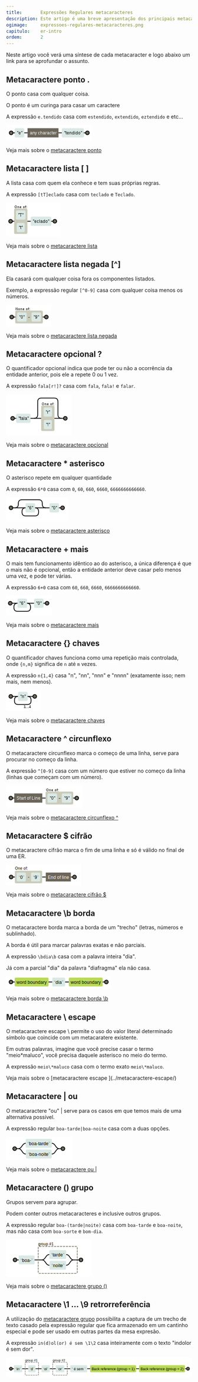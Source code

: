 ```yaml
---
title:       Expressões Regulares metacaracteres
description: Este artigo é uma breve apresentação dos principais metacaracteres das Expressões Regulares
ogimage:     expressoes-regulares-metacaracteres.png
capitulo:    er-intro
ordem:       2
---
```


Neste artigo você verá uma síntese de cada metacaracter e logo abaixo um link para se aprofundar o assunto.


Metacaractere ponto .
---

O ponto casa com qualquer coisa.

O ponto é um curinga para casar um caractere

A expressão `e.tendido` casa com `estendido`, `extendido`, `eztendido` e etc...

![Figura ilustrando o metacaractere ponto](../metacaractere-ponto/regex-entendido.png "Expressão Regular: metacaractere ponto")

Veja mais sobre o [metacaractere ponto](../metacaractere-ponto/)



Metacaractere lista [ ]
---

A lista casa com quem ela conhece e tem suas próprias regras.

A expressão `[tT]eclado` casa com `teclado` e `Teclado`.

![Figura ilustrando o metacaractere lista](../metacaractere-lista/regex-teclado.png "Expressão Regular: metacaractere lista")

Veja mais sobre o [metacaractere lista](../metacaractere-lista/)



Metacaractere lista negada [^]
---

Ela casará com qualquer coisa fora os componentes listados.

Exemplo, a expressão regular `[^0-9]` casa com qualquer coisa menos os números.

![Figura ilustrando o metacaractere lista](../metacaractere-lista-negada/regex-neg0-9.png "Expressão Regular: metacaractere lista")

Veja mais sobre o [metacaractere lista negada](../metacaractere-lista-negada/)



Metacaractere opcional ?
---

O quantificador opcional indica que pode ter ou não a ocorrência da entidade anterior, pois ele a repete 0 ou 1 vez.

A expressão `fala[r!]?` casa com `fala`, `fala!` e `falar`.

![Figura ilustrando o metacaractere opcional](../metacaractere-opcional/regex-fala.png "Expressão Regular: metacaractere opcional")

Veja mais sobre o [metacaractere opcional](../metacaractere-opcional/)



Metacaractere *	asterisco
---

O asterisco repete em qualquer quantidade

A expressão `6*0` casa com `0`, `60`, `660`, `6660`, `6666666666660`.

![Figura ilustrando o metacaractere asterisco](../metacaractere-asterisco/regex-60.png "Expressão Regular: metacaractere asterisco")

Veja mais sobre o [metacaractere asterisco](../metacaractere-asterisco/)



Metacaractere +	mais
---

O mais tem funcionamento idêntico ao do asterisco, a única diferença é que o mais não é opcional, então a entidade 
anterior deve casar pelo menos uma vez, e pode ter várias.

A expressão `6+0` casa com `60`, `660`, `6660`, `6666666666660`.

![Figura ilustrando o metacaractere mais](../metacaractere-mais/regex-60.png "Expressão Regular: metacaractere mais")

Veja mais sobre o [metacaractere mais](../metacaractere-mais/)



Metacaractere {}	chaves
---

O quantificador chaves funciona como uma repetição mais controlada, onde `{n,m}` significa de `n` até `m` vezes.

A expressão `n{1,4}` casa "n", "nn", "nnn" e "nnnn" (exatamente isso; nem mais, nem menos).

![Figura ilustrando o metacaractere chaves](../metacaractere-chaves/regex-n14.png "Expressão Regular: metacaractere chaves")

Veja mais sobre o [metacaractere chaves](../metacaractere-chaves/)



Metacaractere ^	circunflexo
---

O metacaractere circunflexo marca o começo de uma linha, serve para procurar no começo da linha.

A expressão `^[0-9]` casa com um número que estiver no começo da linha (linhas que começam com um número).

![Figura ilustrando o metacaractere circunflexo](../metacaractere-circunflexo/regex-circun09.png "Expressão Regular: metacaractere circunflexo")

Veja mais sobre o [metacaractere circunflexo ^](../metacaractere-circunflexo/)


Metacaractere $	cifrão
---

O metacaractere cifrão marca o fim de uma linha e só é válido no final de uma ER.

![Figura ilustrando o metacaractere cifrão](../metacaractere-cifrao/metacaractere-cifrao-01.png "Expressão Regular: metacaractere cifrão")

Veja mais sobre o [metacaractere cifrão $](../metacaractere-cifrao/)


Metacaractere \b borda
---

O metacaractere borda marca a borda de um "trecho" (letras, números e sublinhado).

A borda é útil para marcar palavras exatas e não parciais.

A expressão `\bdia\b` casa com a palavra inteira "dia".

Já com a parcial "dia" da palavra "diafragma" ela não casa.

![Figura ilustrando o metacaractere borda](../metacaractere-borda/metacaractere-borda-01.png "Expressão Regular: metacaractere borda")

Veja mais sobre o [metacaractere borda \b](../metacaractere-borda/)


Metacaractere \	escape
---

O metacaractere escape \ permite o uso do valor literal determinado símbolo que coincide com um metacaratere existente.

Em outras palavras, imagine que você precise casar o termo "meio*maluco", você precisa daquele asterisco no meio do 
termo.

A expressão `meio\*maluco` casa com o termo exato `meio\*maluco`.

Veja mais sobre o [metacaractere escape \](../metacaractere-escape/)



Metacaractere |	ou
---

O metacaractere "ou" | serve para os casos em que temos mais de uma alternativa possível.

A expressão regular `boa-tarde|boa-noite` casa com a duas opções.

![Figura ilustrando o metacaractere ou](../metacaractere-ou/metacaractere-ou-01.png "Expressão Regular: metacaractere ou")

Veja mais sobre o [metacaractere ou |](../metacaractere-ou/)



Metacaractere () grupo
---

Grupos servem para agrupar.

Podem conter outros metacaracteres e inclusive outros grupos.

A expressão regular `boa-(tarde|noite)` casa com `boa-tarde` e `boa-noite`, mas não casa com  `boa-sorte` e `bom-dia`.

![Figura ilustrando o metacaractere grupo](../metacaractere-grupo/metacaractere-grupo-01.png "Expresão regular: metacaractere grupo")

Veja mais sobre o [metacaractere grupo ()](../metacaractere-grupo/)



Metacaractere \1 ... \9	retrorreferência
---

A utilização do [metacaractere grupo](/regex/metacaractere-grupo/) possibilita a captura de um trecho de texto casado 
pela expressão regular que fica armazenado em um cantinho especial e pode ser usado em outras partes da mesa expresão. 

A expressão `in(d)ol(or) é sem \1\2` casa inteiramente com o texto "indolor é sem dor".

![Figura ilustrando o metacaractere retrorreferência](../metacaractere-retrorreferencia/metacaractere-retrorreferencia-01.png "Expresão regular: metacaractere retrorreferência")

